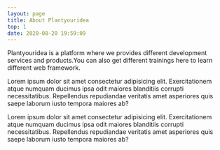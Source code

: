 ```yaml
---
layout: page
title: About Plantyouridea
top: 1
date: 2020-08-20 19:59:09
---
```

<div class="justify-center w-3/4 max-w-screen-lg m-auto my-20 mt-8 text-black bg-white h-screen/2">
    <p class="text-xl"> 
        Plantyouridea is a platform where we provides different development services and products.You can also get different trainings here to learn different web framework.
    </p>
    <p class="mt-4 text-xl">
       Lorem ipsum dolor sit amet consectetur adipisicing elit. Exercitationem atque numquam ducimus ipsa odit maiores blanditiis corrupti necessitatibus. Repellendus repudiandae veritatis amet asperiores quis saepe laborum iusto tempora maiores ab?
    </p>
    <p class="mt-4 text-xl">
       Lorem ipsum dolor sit amet consectetur adipisicing elit. Exercitationem atque numquam ducimus ipsa odit maiores blanditiis corrupti necessitatibus. Repellendus repudiandae veritatis amet asperiores quis saepe laborum iusto tempora maiores ab?
    </p>
</div>